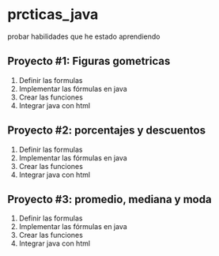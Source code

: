 # prcticas_java
probar habilidades que he estado aprendiendo


## Proyecto #1: Figuras gometricas

1. Definir las formulas
2. Implementar las fórmulas en java
3. Crear las funciones 
4. Integrar java con html

## Proyecto #2: porcentajes y descuentos

1. Definir las formulas
2. Implementar las fórmulas en java
3. Crear las funciones 
4. Integrar java con html

## Proyecto #3: promedio, mediana y moda

1. Definir las formulas
2. Implementar las fórmulas en java
3. Crear las funciones 
4. Integrar java con html
